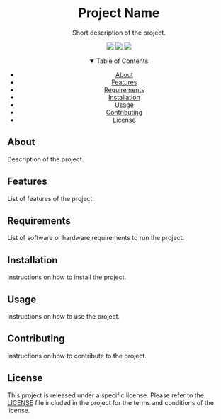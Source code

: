 <h1 align="center">Project Name</h1>
<p align="center">Short description of the project.</p>
<!--  -->
<p align="center">
<!-- <img src="https://img.shields.io/badge/LANGUAGE-VERSION-COLOUR"/> -->
<img src="https://img.shields.io/badge/html-5-red"/>
<img src="https://img.shields.io/badge/CSS-3-blue"/>
<img src="https://img.shields.io/badge/LANGUAGE-ES6-yellow"/>
</p>

<center>

<details open>
<summary>Table of Contents</summary>

- [About](#about)
- [Features](#features)
- [Requirements](#requirements)
- [Installation](#installation)
- [Usage](#usage)
- [Contributing](#contributing)
- [License](#license)

</details>

</center>

## About

Description of the project.

## Features

List of features of the project.

## Requirements

List of software or hardware requirements to run the project.

## Installation

Instructions on how to install the project.

## Usage

Instructions on how to use the project.

## Contributing

Instructions on how to contribute to the project.

## License

This project is released under a specific license. Please refer to the [LICENSE](LICENSE) file included in the project for the terms and conditions of the license.
